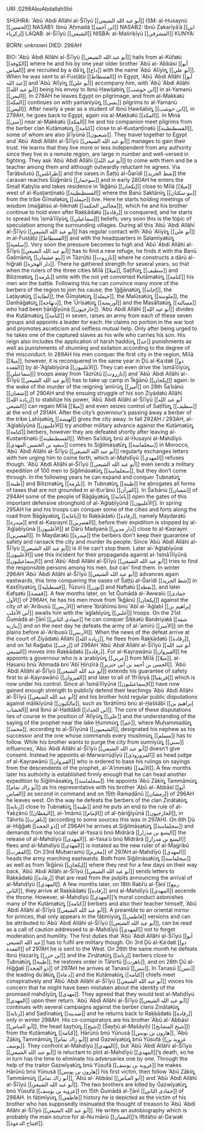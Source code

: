 URI: 0298AbuAbdallahShii

SHUHRA: ʾAbū ʿAbdỉ Allãhỉ al-Šīʿīyủ [[أبو عبد الله الشيعي]]
ISM: al-Ḥusaynủ [[الحسين]]
NASAB1: Ibnủ ʾAḥmadả [[ابن أحمد]]
NASAB2: Ibnủ Zakarīyāʾả [[ابن زكرياء]]
LAQAB: al-Šīʿīyủ [[الشيعي]]
NISBA: al-Mašriḳīyủ [[المشرقي]]
KUNYA: 

BORN: unknown
DIED: 298AH

BIO: ʾAbū ʿAbdỉ Allãhỉ al-Šīʿīyủ [[أبو عبد الله الشيعي]] hails from al-Kūfaŧủ [[الكوفة]] where he and his by one year older brother ʾAbū al-ʿAbbāsỉ [[أبو العباس]] are recruited by a dāʿỉȵ [[داع]] with the name ʾAbū ʿAlīyỉȵ [[أبو علي]]. When he was sent to al-Fusṭāṭủ [[الفسطاط]] in Egypt, ʾAbū ʿAbdỉ Allãhỉ [[أبو عبد الله]] and ʾAbū ʿAlīyỉȵ [[أبو علي]] accompany him, with ʾAbū ʿAbdỉ Allãhỉ [[أبو عبد الله]] being his envoy to Ibnủ Ḥawšabỉȵ [[ابن حوشب]] in al-Yamanủ [[اليمن]]. In 278AH he leaves Egypt on pilgrimage, and from al-Makkaŧủ [[المكة]] continues on with yamanīyủȵ [[يمني]] pilgrims to al-Yamanủ [[اليمن]]. After nearly a year as a student of Ibnủ Ḥawšabỉȵ [[ابن حوشب]], in 279AH, he goes back to Egypt, again via al-Makkaŧủ [[المكة]]. In Miná [[منى]] near al-Makkaŧủ [[المكة]] he and his companion meet pilgrims from the berber clan Kutāmaŧủȵ [[كتامة]] close to al-Ḳusṭanṭīnaŧủ [[القسطنطينة]], some of whom are also šīʿīyūnả [[شيعيون]]. They travel together to Egypt and ʾAbū ʿAbdỉ Allãhỉ al-Šīʿīyủ [[أبو عبد الله الشيعي]] manages to gain their trust. He learns that they live more or less independent from any authority since they live in a remote region, are large in number and well-versed in fighting. They ask ʾAbū ʿAbdỉ Allãhỉ [[أبو عبد الله]] to come with them and be a teacher among them and although outwardly reluctant he agrees. Via Ṭarābulusủ [[طرابلس]] and the oases in Šaṭṭủ al-Ǧarīdỉ [[شط الجريد]] the caravan reaches Sūǧmārủ [[سوجمار]] and in early 280AH he enters the Small Kabylia and takes residence in ʾĪkǧānủ [[إيكجان]] close to Mīlā [[ميلا]] west of al-Ḳusṭanṭīnaŧủ [[القسطنطينة]] where the Banū Saktānỉȵ [[بنو سكتان]] from the tribe Ǧīmalaŧủȵ [[جيملة]] live. Here he starts holding meetings of wisdom (maǧālisủ al-ḥikmaŧỉ [[مجالس الحكمة]]), which he and his brother continue to hold even after Raḳḳādaŧủ [[رقادة]] is conquered, and he starts to spread his ʾismāʿīlīyủȵ [[إسماعيلي]] beliefs; very soon this is the topic of speculation among the surrounding villages. During all this ʾAbū ʿAbdỉ Allãhỉ al-Šīʿīyủ [[أبو عبد الله الشيعي]] has regular contact with ʾAbū ʿAlīyỉȵ [[أبو علي]] in al-Fusṭāṭủ [[الفسطاط]] and with the headquarters in Salamīyaŧủȵ [[سلمية]]. Very soon the pressure becomes to high and ʾAbū ʿAbdỉ Allãhỉ al-Šīʿīyủ [[أبو عبد الله الشيعي]] has to find a new refuge, he finds it with the Banū Ġašmānỉȵ [[بنو غشمان]] in Tāzrūtủ [[تازروت]] where he constructs a dārủ al-hiǧraŧỉ [[دار الهجرة]]. There he gathered strength for several years, so that when the rulers of the three cities Mīlā [[ميلا]], Saṭīfủȵ [[سطيف]] and Bilizmaŧủȵ [[بلزمة]] unite with the not yet converted Kutāmaŧủȵ [[كتامة]] his men win the battle. Following this he can convince many more of the berbers of the region to join his cause, the ʾIǧǧānaŧủȵ [[إجانة]], the Laṭāyaŧủȵ [[لطاية]], the Ǧīmalaŧủȵ [[جيملة]], the Malūsaŧủȵ [[ملوسة]], the Danhāǧaŧủȵ [[دنهاجة]], the ʾŪrīsaŧủȵ [[أوريسة]] and the Masāltaŧủȵ [[مسالتة]] who had been ḫāriǧīyūnả [[خارجيون]]. ʾAbū ʿAbdỉ Allãhỉ [[أبو عبد الله]] divides the Kutāmaŧủȵ [[كتامة]] in seven, raises an army from each of these seven groups and appoints a leader for each. He claims no portion in the war loot and promotes asceticism and selfless mutual help. Only after being urged to he takes one of the captured slaves as his wife who carries his son. His reign also includes the application of harsh ḥaddủȵ [[حد]] punishments as well as punishments of shunning and exilation according to the degree of the misconduct. In 289AH his men conquer the first city in the region, Mīlā [[ميلا]], however, it is reconquered in the same year in Ḏū al-Ḳaʿdaŧỉ [[ذو القعدة]] by al-ʾAġlabīyūnả [[الأغلبيون]]. They can even drive the ʾismāʿīlīyủȵ [[إسماعيلي]] troops away from Tāzrūtủ [[تازروت]] and ʾAbū ʿAbdỉ Allãhỉ al-Šīʿīyủ [[أبو عبد الله الشيعي]] has to take up camp in ʾĪkǧānủ [[إيكجان]] again. In the wake of the murder of the reigning ʾamīrủȵ [[أمير]] on 28th Šaʿbānủ [[شعبان]] of 290AH and the ensuing struggle of his son Ziyādaŧủ Allãhỉ [[زيادة الله]] to stabilize his power, ʾAbū ʿAbdỉ Allãhỉ al-Šīʿīyủ [[أبو عبد الله الشيعي]] can regain Mīlā [[ميلا]] and even seizes control of Saṭīfủȵ [[سطيف]] at the end of 291AH. After the city’s governour’s passing away a berber of the tribe Lahīṣaŧủȵ [[لهيصة]] gives the city away. In fall 292AH / 293AH, al-ʾAġlabīyūnả [[الأغلبيون]] try another military advance against the Kutāmaŧủȵ [[كتامة]] berbers, however they are defeated shortly after leaving al-Ḳusṭanṭīnaŧủ [[القسطنطينة]]. When Saʿīdủȵ bnủ al-Ḥusaynỉ al-Mahdīyủ [[سعيد بن الحسين المهدي]] comes to Siǧilmāsaŧủȵ [[سجلماسة]] in Morocco, ʾAbū ʿAbdỉ Allãhỉ al-Šīʿīyủ [[أبو عبد الله الشيعي]] regularly exchanges letters with him urging him to come forth, which al-Mahdīyủ [[المهدي]] refuses though. ʾAbū ʿAbdỉ Allãhỉ al-Šīʿīyủ [[أبو عبد الله الشيعي]] even sends a military expedition of 100 men to Siǧilmāsaŧủȵ [[سجلماسة]], but they don’t come through. In the following years he can expand and conquer Ṭubnaŧủȵ [[طبنة]] and Bilizmaŧủȵ [[بلزمة]]. In Ṭubnaŧủȵ [[طبنة]] he abrogates all forms of taxes that are not grounded in al-Ḳurʾānủ [[القرآن]]. In Šaʿbānủ [[شعبان]] of 294AH some of the people of Bāġāyaŧủȵ [[باغاية]] open the gates of this important defensive stronghold of al-ʾAġlabīyūnả [[الأغلبيون]]. In spring 295AH he and his troops can conquer some of the cities and forts along the road from Bāġāyaŧủȵ [[باغاية]] to Raḳḳādaŧủ [[رقادة]], namely Maydaraŧủ [[ميدرة]] and al-Ḳaṣraynỉ [[القصرين]], before their expidition is stopped by al-ʾAġlabīyūnả [[الأغلبيون]] at Dārủ Madyanả [[دار مدين]] close to al-Ḳaṣraynỉ [[القصرين]]. In Maydaraŧủ [[ميدرة]] the berbers don’t keep their guarantee of safety and ransack the city and murder its people. Since ʾAbū ʿAbdỉ Allãhỉ al-Šīʿīyủ [[أبو عبد الله الشيعي]] is ill he can’t stop them. Later al-ʾAġlabīyūnả [[الأغلبيون]] use this incident for their propaganda against al-ʾIsmāʿīlīyūnả [[الإسماعيليون]] and ʾAbū ʿAbdỉ Allãhỉ al-Šīʿīyủ [[أبو عبد الله الشيعي]] tries to find the responsible persons among his men, but can’ find them. In winter 296AH ʾAbū ʿAbdỉ Allãhỉ al-Šīʿīyủ [[أبو عبد الله الشيعي]] advances again eastwards, this time conquering the oases of Šaṭṭủ al-Ǧarīdỉ [[شط الجريد]] in Ḳasṭīliyaŧủȵ [[قسطيلية]], Tūzurủ [[توزر]] and Nafṭaŧủ [[نفطة]], and later Ḳafṣaŧủ [[قفصة]]. A few months later, on 1st Ǧumādá al-ʾAwwalủ [[جمادى الأول]] of 296AH, he has his men move from ʾĪkǧānủ [[إيكجان]] against the city of al-ʾAribusủ [[الأربس]] where ʾIbrāhīmủ bnủ ʾAbī al-ʾAġlabỉ [[إبراهيم بن أبي الأغلب]] awaits him with the ʾaġlabīyủȵ [[أغلبي]] troops. On the 21st Ǧumādá al-Ṯānī [[جمادى الثاني]] he can conquer Šiḳḳaŧủ Banāriyaŧả [[شقة بنارية]] and on the next day he defeats the army of al-ʾamīrủ [[الأمير]] on the plains before al-ʾAribusủ [[الأربس]]. When the news of the defeat arrive at the court of Ziyādaŧủ Allãhỉ [[زيادة الله]], he flees from Raḳḳādaŧủ [[رقادة]], and on 1st Raǧabủ [[رجب]] of 296AH ʾAbū ʿAbdỉ Allãhỉ al-Šīʿīyủ [[أبو عبد الله الشيعي]] moves into Raḳḳādaŧủ [[رقادة]]. For al-Ḳayrawānủ [[القيروان]] he appoints a governour who is a ʿarabīyủȵ [[عربي]] from Mīlā [[ميلا]], al-Ḥasanủ bnủ ʾAḥmadả bnỉ ʾAbī Ḫinzīrả [[الحسن بن أحمد بن أبي خنزير]]. ʾAbū ʿAbdỉ Allãhỉ al-Šīʿīyủ [[أبو عبد الله الشيعي]] extends his guarantee of safety first to al-Ḳayrawānủ [[القيروان]] and later to all of ʾIfrīḳiyā [[إفريقيا]] which is now under his control. Since al-ʾIsmāʿīlīyūnả [[الإسماعيليون]] have now gained enough strength to publicly defend their teachings ʾAbū ʿAbdỉ Allãhỉ al-Šīʿīyủ [[أبو عبد الله الشيعي]] and his brother hold regular public disputations against mālikīyūnả [[مالكيون]], such as ʾIbrāhīmủ bnủ al-Ḫaššābỉ [[إبراهيم بن الخشاب]] and Ibnủ al-Ḥaddādỉ [[ابن الحداد]]. The core of these disputations lies of course in the position of ʿAlīyủȵ [[علي]] and the understanding of the saying of the prophet near the lake Ḫummủȵ [[خم]], where Muḥammadủȵ [[محمد]], according to al-Šīʿīyūnả [[الشيعيون]], designated his nephew as his successor and the one whose commands every muslimủȵ [[مسلم]] has to follow. While his brother wants to purge the city from sunnīyủȵ [[سني]] influences, ʾAbū ʿAbdỉ Allãhỉ al-Šīʿīyủ [[أبو عبد الله الشيعي]] doesn’t give consent. Instead he appoints al-Marwarrūḏīyủ [[المروروذي]] as head judge of al-Ḳayrawānủ [[القيروان]] who is ordered to base his rulings on sayings from the descendents of the prophet, al-ʾAʾimmaŧủ [[الأئمة]]. A few months later his authority is established firmly enough that he can head another expedition to Siǧilmāsaŧủȵ [[سجلماسة]]. He appoints ʾAbū Zākỉȵ Tammāmủȵ [[أبو زاك تمام]] as his representative with his brother ʾAbū al-ʿAbbāsỉ [[أبو العباس]] as second in command and on 15th Ramaḍānủ [[رمضان]] of 296AH he leaves west. On the way he defeats the berbers of the clan Zinātaŧủȵ [[زناتة]] close to Ṭubnaŧủȵ [[طبنة]] and he puts an end to the rule of al-Yaḳẓānủ [[اليقظان]], al-ʾimāmủ [[الإمام]] of al-ḫāriǧīyūnả [[الخارجيون]], in Tāhirtủ [[تاهرت]] (according to some sources this was in 297AH). On 6th Ḏū al-Ḥiǧǧaŧỉ [[ذو الحجة]] of 296AH he arrives at Siǧilmāsaŧủȵ [[سجلماسة]] and demands from the local ruler al-Yasaʿủ bnủ Midrārả [[اليسع بن مدرار]] the release of al-Mahdīyủ [[المهدي]]. al-Yasaʿủ bnủ Midrārả [[اليسع بن مدرار]] flees and al-Mahdīyủ [[المهدي]] is instated as the new ruler of al-Maġribủ [[المغرب]]. On 23rd Muḥarramủ [[محرم]] of 297AH al-Mahdīyủ [[المهدي]] heads the army marching eastwards. Both from Siǧilmāsaŧủȵ [[سجلماسة]] as well as from ʾĪkǧānủ [[إيكجان]] where they rest for a few days on their way back, ʾAbū ʿAbdỉ Allãhỉ al-Šīʿīyủ [[أبو عبد الله الشيعي]] sends letters to Raḳḳādaŧủ [[رقادة]] that are read from the pulpits announcing the arrival of al-Mahdīyủ [[المهدي]]. A few months later, on 18th Rabīʿủ al-Ṯānī [[ربيع الثاني]], they arrive at Raḳḳādaŧủ [[رقادة]] and al-Mahdīyủ [[المهدي]] ascends the throne. However, al-Mahdīyủ [[المهدي]]’s moral conduct astonishes many of the Kutāmaŧủȵ [[كتامة]] berbers and also their teacher himself, ʾAbū ʿAbdỉ Allãhỉ al-Šīʿīyủ [[أبو عبد الله الشيعي]]. A preamble to an oriental mirror for princes, that only appears in the fāṭimīyủȵ [[فاطمي]] versions and can be attributed to ʾAbū ʿAbdỉ Allãhỉ al-Šīʿīyủ [[أبو عبد الله الشيعي]], can be read as a call of caution addressed to al-Mahdīyủ [[المهدي]] not to forget moderation and humility. The first duties that ʾAbū ʿAbdỉ Allãhỉ al-Šīʿīyủ [[أبو عبد الله الشيعي]] has to fulfil are military though. On 3rd Ḏū al-Ḳaʿdaŧỉ [[ذو القعدة]] of 297AH he is sent to the West. On 26th the same month he defeats Ibnủ Ḫazarỉȵ [[ابن خزر]] and the Zinātaŧủȵ [[زناتة]] berbers close to Ṭubnaŧủȵ [[طبنة]], he restores order in Tāhirtủ [[تاهرت]], and on 28th Ḏū al-Ḥiǧǧaŧỉ [[ذو الحجة]] of 297AH he arrives at Tanasủ [[تنس]]. In Tanasủ [[تنس]] the leading duʿāŧủȵ [[دعاة]] and the Kutāmaŧủȵ [[كتامة]] chiefs meet conspiratively and ʾAbū ʿAbdỉ Allãhỉ al-Šīʿīyủ [[أبو عبد الله الشيعي]] voices his concern that he might have been mistaken about the identity of the promised mahdīyủȵ [[مهدي]]. They agreed that they would test al-Mahdīyủ [[المهدي]] upon their return. ʾAbū ʿAbdỉ Allãhỉ al-Šīʿīyủ [[أبو عبد الله الشيعي]] continues with several campaigns against the berber clans Zinātaŧủȵ [[زناتة]] and Ṣadīnaŧủȵ [[صدينة]] and he returns back to Raḳḳādaŧủ [[رقادة]] only in winter 298AH. His co-conspirators are his brother ʾAbū al-ʿAbbāsỉ [[أبو العباس]], the head šayḫủȵ [[شيخ]] (Šayḫủ al-Mašāyiḫỉ [[شيخ المشايخ]]) from the Kutāmaŧủȵ [[كتامة]], Hārūnủ bnủ Yūnusả [[هارون بن يونس]], ʾAbū Zākỉȵ Tammāmủȵ [[أبو زاك تمام]] and Ġazwīyaŧủȵ bnủ Yūsufả [[غزوية بن يوسف]]. They confront al-Mahdīyủ [[المهدي]], but ʾAbū ʿAbdỉ Allãhỉ al-Šīʿīyủ [[أبو عبد الله الشيعي]] is reluctant to plot al-Mahdīyủ [[المهدي]]’s death, so he in turn has the time to eliminate his adversaries one by one. Through the help of the traitor Ġazwīyaŧủȵ bnủ Yūsufả [[غزوية بن يوسف]] he makes Hārūnủ bnủ Yūnusả [[هارون بن يونس]] his first victim, then follow ʾAbū Zākỉȵ Tammāmủȵ [[أبو زاك تمام]], ʾAbū al-ʿAbbāsỉ [[أبو العباس]] and ʾAbū ʿAbdỉ Allãhỉ al-Šīʿīyủ [[أبو عبد الله الشيعي]]. The two brothers are killed by Ġazwīyaŧủȵ bnủ Yūsufả [[غزوية بن يوسف]] on 15th Ǧumādá al-Ṯānī [[جمادى الثاني]] of 298AH. In fāṭimīyủȵ [[فاطمي]] history he is depicted as the victim of his brother who has supposedly insinuated the thought of treason to ʾAbū ʿAbdỉ Allãhỉ al-Šīʿīyủ [[أبو عبد الله الشيعي]]. He writes an autobiography which is probably the main source for al-Nuʿmānủ [[النعمان]]’s Iftitāḥủ al-Daʿwaŧỉ [[افتتاح الدعوة]].
